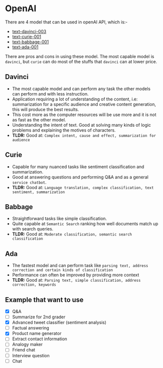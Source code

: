 # OpenAI

There are 4 model that can be used in openAI API, which is:-
- [text-davinci-003](#davinci)
- [text-curie-001](#curie)
- [text-babbage-001](#babbage)
- [text-ada-001](#ada)

There are pros and cons in using these model. The most capable model is `davinci`, but `curie` can do most of the stuffs that `davinci` can at lower price.

## Davinci
- The most capable model and can perform any task the other models can perform and with less instruction.  
- Application requiring a lot of understanding of the content, i.e: summarization for a specific audience and creative content generation, this will produce the best results.
- This cost more as the computer resources will be use more and it is not as fast as the other model.
- Understanding the intent of text. Good at solving many kinds of logic problems and explaining the motives of characters.
- **TLDR:** Good at: `Complex intent, cause and effect, summarization for audience`

## Curie
- Capable for many nuanced tasks like sentiment classification and summarization. 
- Good at answering questions and performing Q&A and as a general `service chatbot`.
- **TLDR:** Good at: `Language translation, complex classification, text sentiment, summarization`

## Babbage
- Straightforward tasks like simple classification.
- Quite capable at `Semantic Search` ranking how well documents match up with search queries.
- **TLDR:** Good at: `Moderate classification, semantic search classification`

## Ada
- The fastest model and can perform task like `parsing text, address correction and certain kinds of classification`
- Performance can often be improved by providing more context
- **TLDR:** Good at: `Parsing text, simple classification, address correction, keywords`

## Example that want to use
- [x] Q&A
- [ ] Summarize for 2nd grader
- [x] Advanced tweet classifier (sentiment analysis)
- [ ] Factual answering
- [x] Product name generator
- [ ] Extract contact information
- [ ] Analogy maker
- [ ] Friend chat
- [ ] Interview question
- [ ] Chat

